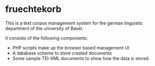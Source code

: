 # fruechtekorb
This is a text corpus management system for the german linguistic department of the university of Basel.

It consists of the following components:
- PHP scripts make up the browser based management UI
- A database scheme to store created documents
- Some sample TEI-XML documents to show how the data is stored.
